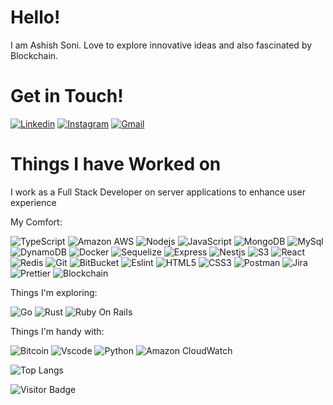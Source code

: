 # Hello!
I am Ashish Soni. Love to explore innovative ideas and also fascinated by Blockchain.

# Get in Touch!
[![Linkedin](https://img.shields.io/badge/-ashish%20soni-blue?style=for-the-badge&logo=Linkedin&logoColor=white&link=https://www.linkedin.com/in/ashish-soni-23604b136/)](https://www.linkedin.com/in/ashish-soni-23604b136/)
[![Instagram](https://img.shields.io/badge/-ashish%20soni-purple?style=for-the-badge&logo=instagram&logoColor=white&link=https://www.instagram.com/ashish.o_o/)](https://www.instagram.com/ashish.o_o/)
[![Gmail](https://img.shields.io/badge/-ashish.soni0696@gmail.com-c14438?style=for-the-badge&logo=Gmail&logoColor=white&link=mailto:ashishssoni01@gmail.com)](mailto:ashishssoni01@gmail.com)

# Things I have Worked on

I work as a Full Stack Developer on server applications to enhance user experience 

My Comfort:


![TypeScript](https://img.shields.io/badge/-TypeScript-black?style=for-the-badge&logo=typescript)
![Amazon AWS](https://img.shields.io/badge/Amazon%20AWS-232F3E?style=for-the-badge&logo=amazon-aws)
![Nodejs](https://img.shields.io/badge/-NodeJS-black?style=for-the-badge&logo=Node-dot-js)
![JavaScript](https://img.shields.io/badge/-JavaScript-black?style=for-the-badge&logo=javascript)
![MongoDB](https://img.shields.io/badge/-MongoDB-black?style=for-the-badge&logo=mongodb)
![MySql](https://shields.io/badge/MySQL-lightgrey?logo=mysql&style=plastic&logoColor=white&labelColor=blue)
![DynamoDB](https://img.shields.io/badge/Amazon%20DynamoDB-4053D6?style=for-the-badge&logo=Amazon%20DynamoDB&logoColor=white)
![Docker](https://img.shields.io/badge/-Docker-black?style=for-the-badge&logo=docker)
![Sequelize](https://img.shields.io/badge/sequelize-323330?style=for-the-badge&logo=sequelize&logoColor=blue)
![Express](https://img.shields.io/badge/-Express-black?style=for-the-badge&logo=express)
![Nestjs](https://img.shields.io/badge/-NestJS-black?style=for-the-badge&logo=Nestjs)
![S3](https://img.shields.io/badge/-S3-white?style=for-the-badge&logo=amazon-s3)
![React](https://img.shields.io/badge/-React-aqua?style=for-the-badge&logo=react)
![Redis](https://img.shields.io/badge/-Redis-black?style=for-the-badge&logo=Redis)
![Git](https://img.shields.io/badge/-Git-black?style=for-the-badge&logo=git)
![BitBucket](https://img.shields.io/badge/-BitBucket-darkblue?style=for-the-badge&logo=bitbucket)
![Eslint](https://img.shields.io/badge/-eslint-4B32C3?style=for-the-badge&logo=eslint)
![HTML5](https://img.shields.io/badge/-HTML5-E34F26?style=for-the-badge&logo=html5&logoColor=white)
![CSS3](https://img.shields.io/badge/-CSS3-1572B6?style=for-the-badge&logo=css3)
![Postman](https://img.shields.io/badge/-postman-black?style=for-the-badge&logo=postman)
![Jira](https://img.shields.io/badge/-Jira-darkblue?style=for-the-badge&logo=jira)
![Prettier](https://img.shields.io/badge/-prettier-black?style=for-the-badge&logo=prettier)
![Blockchain](https://img.shields.io/badge/blockchain-121D33?style=for-the-badge&logo=blockchain-dot-com)

Things I'm exploring:

![Go](https://img.shields.io/badge/-Golang-00599C?style=for-the-badge&logo=go)
![Rust](https://img.shields.io/badge/Rust-000000?style=for-the-badge&logo=rust&logoColor=white)
![Ruby On Rails](https://img.shields.io/badge/Ruby_on_Rails-CC0000?style=for-the-badge&logo=ruby-on-rails&logoColor=white)

Things I'm handy with:

![Bitcoin](https://img.shields.io/badge/bitcoin-F7931A?style=for-the-badge&logo=bitcoin)
![Vscode](https://img.shields.io/badge/-Visual%20Studio%20Code-007ACC?style=for-the-badge&logo=visual-studio-code)
![Python](https://img.shields.io/badge/-Python-black?style=for-the-badge&logo=Python)
![Amazon CloudWatch](https://img.shields.io/badge/CloudWatch-232F3E?style=for-the-badge&logo=amazon-aws)

<!-- ![Github Stats](https://github-readme-stats.vercel.app/api?username=ashishssoni&count_private=true&show_icons=true&theme=dark&include_all_commits=true) -->
![Top Langs](https://github-readme-stats.vercel.app/api/top-langs/?username=ashishssoni&theme=radical&layout=compact)

![Visitor Badge](https://visitor-badge.laobi.icu/badge?page_id=ashishssoni.ashishssoni)
